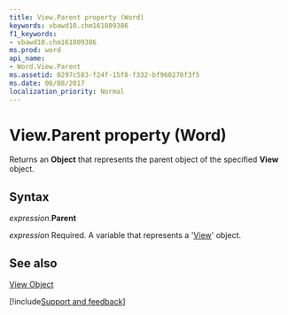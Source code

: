 ```yaml
---
title: View.Parent property (Word)
keywords: vbawd10.chm161809386
f1_keywords:
- vbawd10.chm161809386
ms.prod: word
api_name:
- Word.View.Parent
ms.assetid: 0297c583-f24f-15f8-f332-bf960270f3f5
ms.date: 06/08/2017
localization_priority: Normal
---
```



# View.Parent property (Word)

Returns an  **Object** that represents the parent object of the specified **View** object.


## Syntax

_expression_.**Parent**

_expression_ Required. A variable that represents a '[View](Word.View.md)' object.


## See also


[View Object](Word.View.md)

[!include[Support and feedback](~/includes/feedback-boilerplate.md)]